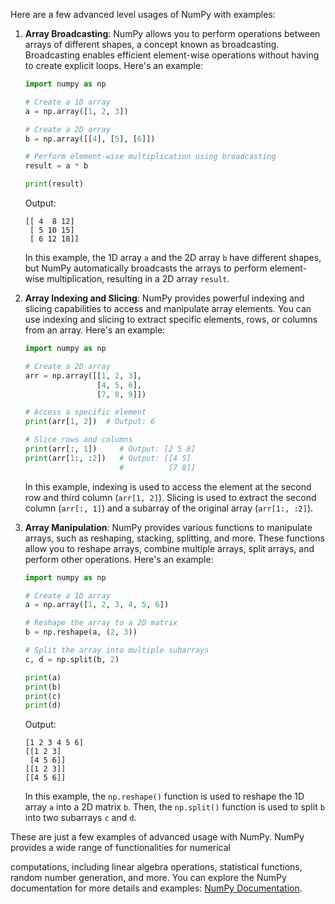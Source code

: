 Here are a few advanced level usages of NumPy with examples:

1. **Array Broadcasting**: NumPy allows you to perform operations between arrays of different shapes, a concept known as
   broadcasting. Broadcasting enables efficient element-wise operations without having to create explicit loops. Here's
   an example:

   ```python
   import numpy as np
   
   # Create a 1D array
   a = np.array([1, 2, 3])
   
   # Create a 2D array
   b = np.array([[4], [5], [6]])
   
   # Perform element-wise multiplication using broadcasting
   result = a * b
   
   print(result)
   ```

   Output:
   ```
   [[ 4  8 12]
    [ 5 10 15]
    [ 6 12 18]]
   ```

   In this example, the 1D array `a` and the 2D array `b` have different shapes, but NumPy automatically broadcasts the
   arrays to perform element-wise multiplication, resulting in a 2D array `result`.

2. **Array Indexing and Slicing**: NumPy provides powerful indexing and slicing capabilities to access and manipulate
   array elements. You can use indexing and slicing to extract specific elements, rows, or columns from an array. Here's
   an example:

   ```python
   import numpy as np
   
   # Create a 2D array
   arr = np.array([[1, 2, 3],
                   [4, 5, 6],
                   [7, 8, 9]])
   
   # Access a specific element
   print(arr[1, 2])  # Output: 6
   
   # Slice rows and columns
   print(arr[:, 1])     # Output: [2 5 8]
   print(arr[1:, :2])   # Output: [[4 5]
                        #          [7 8]]
   ```

   In this example, indexing is used to access the element at the second row and third column (`arr[1, 2]`). Slicing is
   used to extract the second column (`arr[:, 1]`) and a subarray of the original array (`arr[1:, :2]`).

3. **Array Manipulation**: NumPy provides various functions to manipulate arrays, such as reshaping, stacking,
   splitting, and more. These functions allow you to reshape arrays, combine multiple arrays, split arrays, and perform
   other operations. Here's an example:

   ```python
   import numpy as np
   
   # Create a 1D array
   a = np.array([1, 2, 3, 4, 5, 6])
   
   # Reshape the array to a 2D matrix
   b = np.reshape(a, (2, 3))
   
   # Split the array into multiple subarrays
   c, d = np.split(b, 2)
   
   print(a)
   print(b)
   print(c)
   print(d)
   ```

   Output:
   ```
   [1 2 3 4 5 6]
   [[1 2 3]
    [4 5 6]]
   [[1 2 3]]
   [[4 5 6]]
   ```

   In this example, the `np.reshape()` function is used to reshape the 1D array `a` into a 2D matrix `b`. Then,
   the `np.split()` function is used to split `b` into two subarrays `c` and `d`.

These are just a few examples of advanced usage with NumPy. NumPy provides a wide range of functionalities for numerical

computations, including linear algebra operations, statistical functions, random number generation, and more. You can
explore the NumPy documentation for more details and examples: [NumPy Documentation](https://numpy.org/doc/).